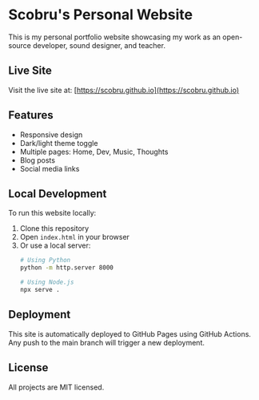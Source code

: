 # Scobru's Personal Website

This is my personal portfolio website showcasing my work as an open-source developer, sound designer, and teacher.

## Live Site

Visit the live site at: [https://scobru.github.io](https://scobru.github.io)

## Features

- Responsive design
- Dark/light theme toggle
- Multiple pages: Home, Dev, Music, Thoughts
- Blog posts
- Social media links

## Local Development

To run this website locally:

1. Clone this repository
2. Open `index.html` in your browser
3. Or use a local server:
   ```bash
   # Using Python
   python -m http.server 8000
   
   # Using Node.js
   npx serve .
   ```

## Deployment

This site is automatically deployed to GitHub Pages using GitHub Actions. Any push to the main branch will trigger a new deployment.

## License

All projects are MIT licensed.
